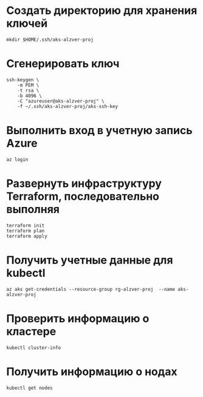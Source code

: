 # Создать директорию для хранения ключей
```
mkdir $HOME/.ssh/aks-alzver-proj
```

# Сгенерировать ключ
```
ssh-keygen \
    -m PEM \
    -t rsa \
    -b 4096 \
    -C "azureuser@aks-alzver-proj" \
    -f ~/.ssh/aks-alzver-proj/aks-ssh-key
```

# Выполнить вход в учетную запись Azure
```
az login
```

# Развернуть инфраструктуру Terraform, последовательно выполняя
```
terraform init
terraform plan
terraform apply
```

# Получить учетные данные для kubectl 
```
az aks get-credentials --resource-group rg-alzver-proj  --name aks-alzver-proj
```

# Проверить информацию о кластере 
```
kubectl cluster-info
```

# Получить информацию о нодах
```
kubectl get nodes
```
